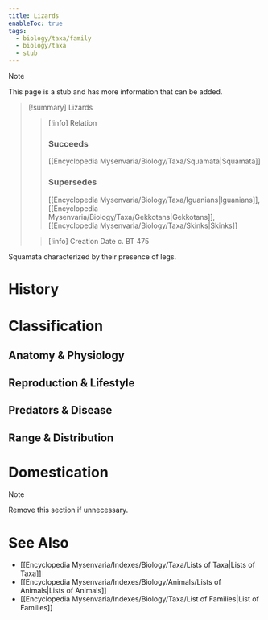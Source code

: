 ```yaml
---
title: Lizards
enableToc: true
tags:
  - biology/taxa/family
  - biology/taxa
  - stub
---
```


> [!note]
> This page is a stub and has more information that can be added.

> [!summary] Lizards
> > [!info] Relation
> > ### Succeeds
> > [[Encyclopedia Mysenvaria/Biology/Taxa/Squamata|Squamata]]
> > ### Supersedes
> > [[Encyclopedia Mysenvaria/Biology/Taxa/Iguanians|Iguanians]], [[Encyclopedia Mysenvaria/Biology/Taxa/Gekkotans|Gekkotans]], [[Encyclopedia Mysenvaria/Biology/Taxa/Skinks|Skinks]]
>
> > [!info] Creation Date
> > c. BT 475

Squamata characterized by their presence of legs.
# History

# Classification
## Anatomy & Physiology

## Reproduction & Lifestyle

## Predators & Disease

## Range & Distribution

# Domestication

> [!note]
> Remove this section if unnecessary.
# See Also
- [[Encyclopedia Mysenvaria/Indexes/Biology/Taxa/Lists of Taxa|Lists of Taxa]]
- [[Encyclopedia Mysenvaria/Indexes/Biology/Animals/Lists of Animals|Lists of Animals]]
- [[Encyclopedia Mysenvaria/Indexes/Biology/Taxa/List of Families|List of Families]]